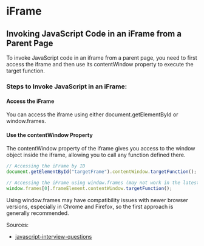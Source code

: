 # iFrame

## Invoking JavaScript Code in an iFrame from a Parent Page
To invoke JavaScript code in an iframe from a parent page, you need to first access the iframe and then use its
contentWindow property to execute the target function.

### Steps to Invoke JavaScript in an iFrame:
#### Access the iFrame
You can access the iframe using either document.getElementById or window.frames.

#### Use the contentWindow Property
The contentWindow property of the iframe gives you access to the window object inside the iframe, allowing you to call 
any function defined there.

```js
// Accessing the iFrame by ID
document.getElementById("targetFrame").contentWindow.targetFunction();

// Accessing the iFrame using window.frames (may not work in the latest versions of Chrome and Firefox)
window.frames[0].frameElement.contentWindow.targetFunction();
```
Using window.frames may have compatibility issues with newer browser versions, especially in Chrome and Firefox, so the 
first approach is generally recommended.

Sources:
* [javascript-interview-questions](https://github.com/sudheerj/javascript-interview-questions)